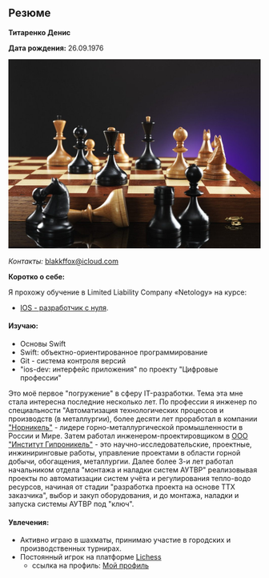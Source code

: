 
## Резюме

**Титаренко Денис**

**Дата рождения:** 26.09.1976

![Photo](img/chess.jpg)

*Контакты:* blakkffox@icloud.com

**Коротко о себе:**


Я прохожу обучение в Limited Liability Company «Netology»
на курсе: 
*  [IOS - разработчик с нуля](https://netology.ru/programs/ios-developer#/lessons). 

 #### Изучаю:
* Основы Swift
* Swift: объектно-ориентированное программирование
* Git - система контроля версий
* "ios-dev: интерфейс приложения" по проекту "Цифровые профессии"

Это моё первое "погружение" в сферу IT-разработки. Тема эта мне стала интересна последние несколько лет. По профессии я инженер по специальности "Автоматизация технологических процессов и производств (в металлургии), более десяти лет проработал в компании ["Норникель"](https://www.nornickel.ru) - лидере горно-металлургической промышленности в России и Мире. Затем работал инженером-проектировщиком в [ООО "Институт Гипроникель"](http://www.nickel.spb.ru/index.html) - это научно-исследовательские, проектные, инжиниринговые работы, управление проектами в области горной добычи, обогащения, металлургии. Далее более 3-и лет работал начальником отдела "монтажа и наладки систем АУТВР" реализовывая проекты по автоматизации систем учёта и регулирования тепло-водо ресурсов, начиная от стадии "разработка проекта на основе ТТХ заказчика", выбор и закуп оборудования, и до монтажа, наладки и запуска системы АУТВР под "ключ".

#### Увлечения:
* Активно играю в шахматы, принимаю участие в городских и производственных турнирах.
* Постоянный игрок на платформе [Lichess](https://lichess.org)
	* ссылка на профиль: [Мой профиль](https://lichess.org/@/BlakkFFox)


 	




